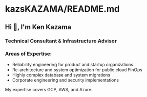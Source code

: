# kazsKAZAMA/README.md

## Hi 👋, I'm Ken Kazama

### Technical Consultant & Infrastructure Advisor

### Areas of Expertise:

- Reliability engineering for product and startup organizations
- Re-architecture and system optimization for public cloud FinOps
- Highly complex database and system migrations
- Corporate engineering and security implementations

My expertise covers GCP, AWS, and Azure.

